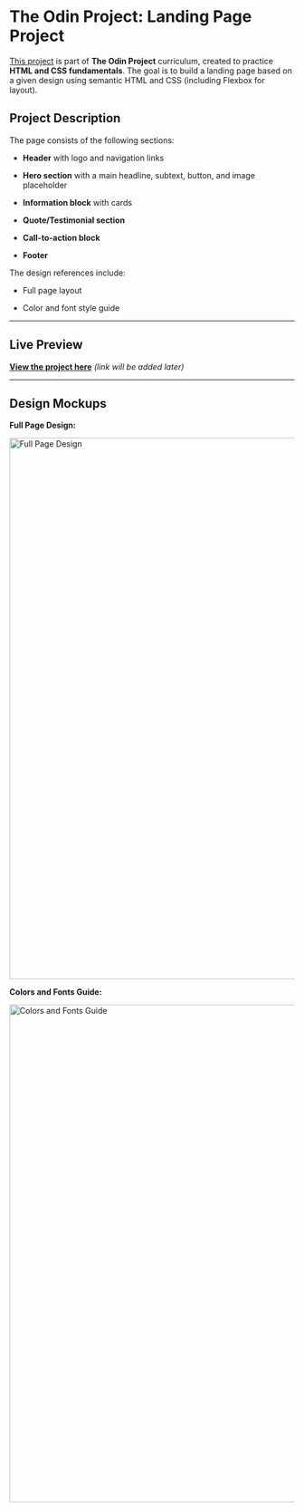 # The Odin Project: Landing Page Project

[This project](https://www.theodinproject.com/lessons/foundations-landing-page#introduction) is part of **The Odin Project** curriculum, created to practice **HTML and CSS fundamentals**. The goal is to build a landing page based on a given design using semantic HTML and CSS (including Flexbox for layout).

## Project Description

The page consists of the following sections:

-   **Header** with logo and navigation links
    
-   **Hero section** with a main headline, subtext, button, and image placeholder
    
-   **Information block** with cards
    
-   **Quote/Testimonial section**
    
-   **Call-to-action block**
    
-   **Footer**
    

The design references include:

-   Full page layout
    
-   Color and font style guide
    
----------

## Live Preview

[**View the project here**](#) _(link will be added later)_

----------

## Design Mockups

**Full Page Design:**  

<img width="720" height="956" alt="Full Page Design" src="https://github.com/user-attachments/assets/b455c79e-666e-489d-913e-c5973ccfd5f0" />


**Colors and Fonts Guide:**

<img width="668" height="879" alt="Colors and Fonts Guide" src="https://github.com/user-attachments/assets/f8149d3e-3824-407b-9929-b2d42251dbbb" />
